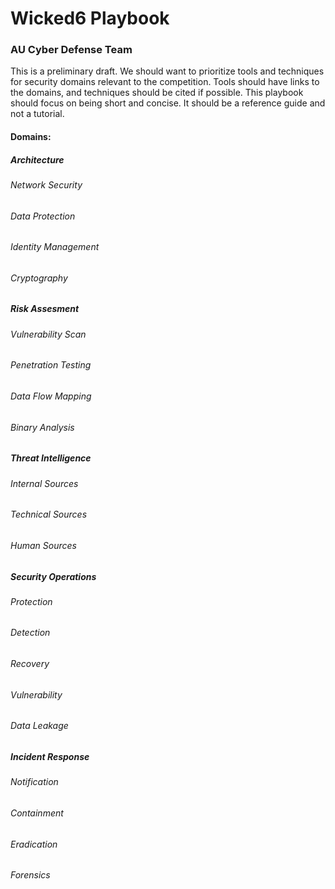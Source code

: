 # Wicked6 Playbook
### AU Cyber Defense Team

This is a preliminary draft.
We should want to prioritize tools and techniques for security domains
relevant to the competition. 
Tools should have links to the domains, and techniques should be cited if possible.
This playbook should focus on being short and concise. 
It should be a reference guide and not a tutorial.



#### Domains:
##### Architecture   
###### Network Security  
###### Data Protection  
###### Identity Management  
###### Cryptography  

##### Risk Assesment     
###### Vulnerability Scan  
###### Penetration Testing  
###### Data Flow Mapping  
###### Binary Analysis  

##### Threat Intelligence     
###### Internal Sources  
###### Technical Sources  
###### Human Sources  

##### Security Operations     
###### Protection  
###### Detection  
###### Recovery  
###### Vulnerability  
###### Data Leakage  

##### Incident Response     
###### Notification  
###### Containment  
###### Eradication  
###### Forensics  

